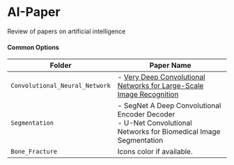 # AI-Paper
Review of papers on artificial intelligence

#### Common Options

| Folder | Paper Name |
| --- | --- |
| `Convolutional_Neural_Network` | - [Very Deep Convolutional Networks for Large-Scale Image Recognition](https://github.com/Jugahy/AI-Paper/blob/main/Convolutional%20Neural%20Network/Very%20Deep%20Convolutional%20Networks%20for%20Large-Scale%20Image%20Recognition.ipynb) |
| `Segmentation` | - SegNet A Deep Convolutional Encoder Decoder<br> - U-Net Convolutional Networks for Biomedical Image Segmentation |
| `Bone_Fracture` | Icons color if available. |
